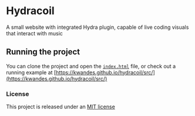 # Hydracoil

A small website with integrated Hydra plugin, capable of live coding visuals that interact with music

## Running the project

You can clone the project and open the [`index.html`](./src/index.html) file, or check out a running example at [https://kwandes.github.io/hydracoil/src/](https://kwandes.github.io/hydracoil/src/)

### License

This project is released under an [MIT license](./LICENSE)
